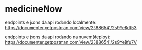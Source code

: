 # medicineNow

endpoints e jsons da api rodando localmente: https://documenter.getpostman.com/view/23886541/2s9YeBdt53

endpoints e jsons da api rodando na nuvem(deploy): https://documenter.getpostman.com/view/23886541/2s9YeBfu7V
